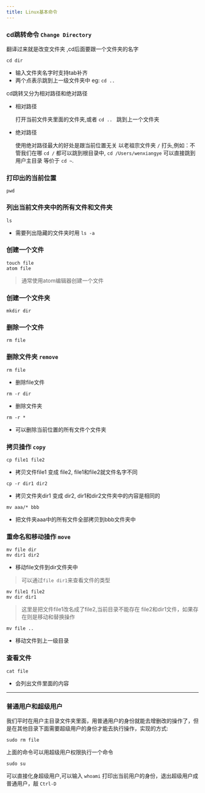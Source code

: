 ```yaml
---
title: Linux基本命令
---
```


### cd跳转命令 `Change Directory`
翻译过来就是改变文件夹 ,cd后面要跟一个文件夹的名字
```
cd dir
```
- 输入文件夹名字时支持tab补齐
- 两个点表示跳到上一级文件夹中 eg: `cd ..`

cd跳转又分为相对路径和绝对路径

- 相对路径

    打开当前文件夹里面的文件夹,或者 `cd .. ` 跳到上一个文件夹

- 绝对路径

    使用绝对路径最大的好处是跟当前位置无关 以老祖宗文件夹 `/` 打头,例如：不管我们在哪 `cd /` 都可以跳到根目录中, `cd /Users/wenxiangye` 可以直接跳到用户主目录 等价于 `cd ~`.

### 打印出的当前位置
```
pwd
```

### 列出当前文件夹中的所有文件和文件夹
```
ls
```
- 需要列出隐藏的文件夹时用 `ls -a`

### 创建一个文件
```
touch file
atom file
```

>通常使用atom编辑器创建一个文件
>

### 创建一个文件夹
```
mkdir dir
```

### 删除一个文件
```
rm file
```

### 删除文件夹 `remove`

```
rm file
```
- 删除file文件

```
rm -r dir
```
- 删除文件夹

```
rm -r *
```
- 可以删除当前位置的所有文件个文件夹

### 拷贝操作 `copy`
```
cp file1 file2
```
- 拷贝文件file1 变成 file2, file1和file2就文件名字不同

```
cp -r dir1 dir2
```
- 拷贝文件夹dir1 变成 dir2, dir1和dir2文件夹中的内容是相同的

```
mv aaa/* bbb
```
- 把文件夹aaa中的所有文件全部拷贝到bbb文件夹中

### 重命名和移动操作 `move`
```
mv file dir
mv dir1 dir2
```
- 移动file文件到dir文件夹中

>可以通过`file dir1`来查看文件的类型
>

```
mv file1 file2
mv dir dir1
```
>这里是把文件file1改名成了file2,当前目录不能存在 file2和dir1文件，如果存在则是移动和替换操作
>

```
mv file ..
```
- 移动文件到上一级目录

### 查看文件
```
cat file
```
 - 会列出文件里面的内容

---

### 普通用户和超级用户

我们平时在用户主目录文件夹里面，用普通用户的身份就能去增删改的操作了，但是在其他目录下面需要超级用户的身份才能去执行操作，实现的方式:
```
sudo rm file
```
上面的命令可以用超级用户权限执行一个命令

```
sudo su
```
可以直接化身超级用户,可以输入 `whoami` 打印出当前用户的身份，退出超级用户成普通用户，敲 `Ctrl-D`
